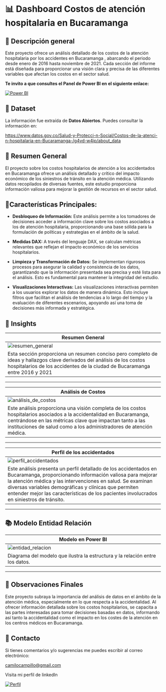 # 📊 Dashboard Costos de atención hospitalaria en Bucaramanga

## 📌 Descripción general

Este proyecto ofrece un análisis detallado de los costos de la atención hospitalaria por los accidentes en Bucaramanga , abarcando el periodo desde enero de 2016 hasta noviembre de 2021. Cada sección del informe está diseñada para proporcionar una visión clara y precisa de las diferentes variables que afectan los costos en el sector salud.

**Te invito a que consultes el Panel de Power BI en el siguiente enlace:**

[![Power BI](https://img.shields.io/badge/Power%20BI-Dashboard-yellow)](https://app.powerbi.com/view?r=eyJrIjoiY2UyMDNkNDktMzQxNS00ZjRlLTliN2ItMmQxNTg4YjYxYjA4IiwidCI6ImZkNjljZTFiLTIwYzYtNDJlYy1iNTRlLTZkMWIzODcwYWM2ZSIsImMiOjR9)

## 💾 Dataset

La información fue extraída de **Datos Abiertos**. Puedes consultar la información en:

https://www.datos.gov.co/Salud-y-Protecci-n-Social/Costos-de-la-atenci-n-hospitalaria-en-Bucaramanga-/g4vd-w4ip/about_data

## 📝 Resumen General

El proyecto sobre los costos hospitalarios de atención a los accidentados en Bucaramanga ofrece un análisis detallado y crítico del impacto económico de los siniestros de tránsito en la atención médica. Utilizando datos recopilados de diversas fuentes, este estudio proporciona información valiosa para mejorar la gestión de recursos en el sector salud.
 
## 📍Características Principales:

- **Desbloqueo de Información:** Este análisis permite a los tomadores de decisiones acceder a información clave sobre los costos asociados a los de atención hospitalaria, proporcionando una base sólida para la formulación de políticas y estrategias en el ámbito de la salud.

- **Medidas DAX:** A través del lenguaje DAX, se calculan métricas relevantes que reflejan el impacto económico de los servicios hospitalarios.

- **Limpieza y Transformación de Datos:** Se implementan rigurosos procesos para asegurar la calidad y consistencia de los datos, garantizando que la información presentada sea precisa y esté lista para el análisis. Esto es fundamental para mantener la integridad del estudio.

- **Visualizaciones Interactivas:** Las visualizaciones interactivas permiten a los usuarios explorar los datos de manera dinámica. Esto incluye filtros que facilitan el análisis de tendencias a lo largo del tiempo y la evaluación de diferentes escenarios, apoyando así una toma de decisiones más informada y estratégica.

## 🎯 Insights

| Resumen General |
|-------------|
| ![resumen_general](Imágenes/resumen_general.png) | 
| Esta sección proporciona un resumen conciso pero completo de ideas y hallazgos clave derivados del análisis de los costos hospitalarios de los accidentes de la ciudad de Bucaramanga entre 2016 y 2021 |

---

| Análisis de Costos |
| ---------------- |
| ![análisis_de_costos](Imágenes/analisis_costos.png) |
| Este análisis proporciona una visión completa de los costos hospitalarios asociados a la accidentalidad en Bucaramanga, centrándose en las métricas clave que impactan tanto a las instituciones de salud como a los administradores de atención médica.|

---

| Perfil de los accidentados |
|-------|
| ![perfil_accidentados](Imágenes/perfil_accidentados.png) | 
| Este análisis presenta un perfil detallado de los accidentados en Bucaramanga, proporcionando información valiosa para mejorar la atención médica y las intervenciones en salud. Se examinan diversas variables demográficas y clínicas que permiten entender mejor las características de los pacientes involucrados en siniestros de tránsito. |

---

## 📚  Modelo Entidad Relación

| Modelo en Power BI |
|-------|
| ![entidad_relacion](Imágenes/modelo_entidad_relacion.png) | 
| Diagrama del modelo que ilustra la estructura y la relación entre los datos. |

---

## 🌟 Observaciones Finales

Este proyecto subraya la importancia del análisis de datos en el ámbito de la atención médica, especialmente en lo que respecta a la accidentalidad. Al ofrecer información detallada sobre los costos hospitalarios, se capacita a las partes interesadas para tomar decisiones basadas en datos, informando así tanto la accidentalidad como el impacto en los costes de la atención en los centros médicos en Bucaramanga. 

## 📝 Contacto

Si tienes comentarios y/o sugerencias me puedes escribir al correo electrónico:

camilocampillo@gmail.com

Visita mi perfil de linkedIn

[![Perfil](https://img.shields.io/badge/LinkedIn-blue?logoColor=blue)](https://www.linkedin.com/in/camilo-campillo-mart%C3%ADnez/)
